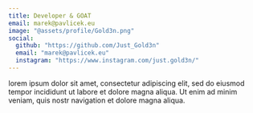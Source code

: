 ```yaml
---
title: Developer & GOAT
email: marek@pavlicek.eu
image: "@assets/profile/Gold3n.png"
social:
  github: "https://github.com/Just_Gold3n"
  email: "marek@pavlicek.eu"
  instagram: "https://www.instagram.com/just.gold3n/"
---
```


lorem ipsum dolor sit amet, consectetur adipiscing elit, sed do eiusmod tempor incididunt ut labore et dolore magna aliqua. Ut enim ad minim veniam, quis nostr navigation et dolore magna aliqua.
